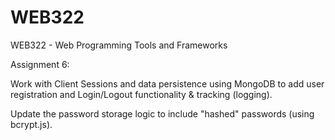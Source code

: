 # WEB322
WEB322 - Web Programming Tools and Frameworks

Assignment 6:

Work with Client Sessions and data persistence using MongoDB to add user registration and Login/Logout
functionality & tracking (logging).

Update the password storage logic to include "hashed" passwords (using bcrypt.js).
